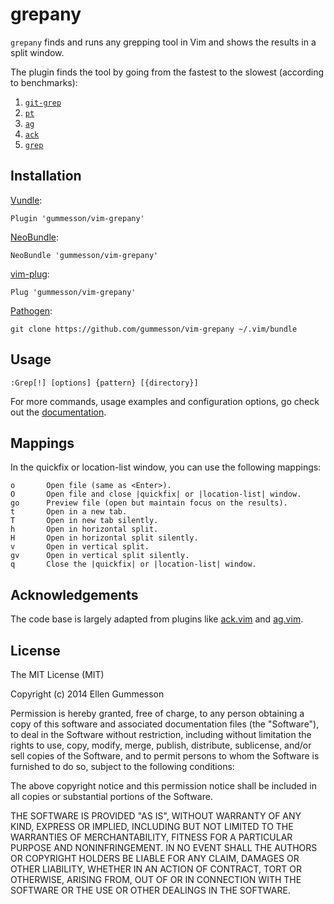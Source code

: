 # grepany

`grepany` finds and runs any grepping tool in Vim and shows the results in
a split window.

The plugin finds the tool by going from the fastest to the slowest (according
to benchmarks):

1. [`git-grep`](http://git-scm.com/docs/git-grep)
2. [`pt`](https://github.com/monochromegane/the_platinum_searcher)
3. [`ag`](http://geoff.greer.fm/ag/)
4. [`ack`](http://beyondgrep.com/)
5. [`grep`](http://www.gnu.org/software/grep/manual/grep.html)

## Installation

[Vundle](https://github.com/gmarik/Vundle.vim):

~~~ viml
Plugin 'gummesson/vim-grepany'
~~~

[NeoBundle](https://github.com/Shougo/neobundle.vim):

~~~ viml
NeoBundle 'gummesson/vim-grepany'
~~~

[vim-plug](https://github.com/junegunn/vim-plug):

~~~ viml
Plug 'gummesson/vim-grepany'
~~~

[Pathogen](https://github.com/tpope/vim-pathogen):

~~~ text
git clone https://github.com/gummesson/vim-grepany ~/.vim/bundle
~~~

## Usage

~~~ text
:Grep[!] [options] {pattern} [{directory}]
~~~

For more commands, usage examples and configuration options, go check out the
[documentation](doc/grepany.txt).

## Mappings

In the quickfix or location-list window, you can use the following mappings:

~~~ text
o       Open file (same as <Enter>).
O       Open file and close |quickfix| or |location-list| window.
go      Preview file (open but maintain focus on the results).
t       Open in a new tab.
T       Open in new tab silently.
h       Open in horizontal split.
H       Open in horizontal split silently.
v       Open in vertical split.
gv      Open in vertical split silently.
q       Close the |quickfix| or |location-list| window.
~~~

## Acknowledgements

The code base is largely adapted from plugins like
[ack.vim](https://github.com/mileszs/ack.vim) and
[ag.vim](https://github.com/rking/ag.vim).

## License

The MIT License (MIT)

Copyright (c) 2014 Ellen Gummesson

Permission is hereby granted, free of charge, to any person obtaining a copy of
this software and associated documentation files (the "Software"), to deal in
the Software without restriction, including without limitation the rights to
use, copy, modify, merge, publish, distribute, sublicense, and/or sell copies of
the Software, and to permit persons to whom the Software is furnished to do so,
subject to the following conditions:

The above copyright notice and this permission notice shall be included in all
copies or substantial portions of the Software.

THE SOFTWARE IS PROVIDED "AS IS", WITHOUT WARRANTY OF ANY KIND, EXPRESS OR
IMPLIED, INCLUDING BUT NOT LIMITED TO THE WARRANTIES OF MERCHANTABILITY, FITNESS
FOR A PARTICULAR PURPOSE AND NONINFRINGEMENT. IN NO EVENT SHALL THE AUTHORS OR
COPYRIGHT HOLDERS BE LIABLE FOR ANY CLAIM, DAMAGES OR OTHER LIABILITY, WHETHER
IN AN ACTION OF CONTRACT, TORT OR OTHERWISE, ARISING FROM, OUT OF OR IN
CONNECTION WITH THE SOFTWARE OR THE USE OR OTHER DEALINGS IN THE SOFTWARE.
